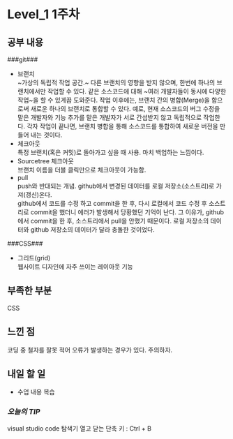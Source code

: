 # Level_1 1주차

## 공부 내용
###git###  
- 브랜치  
~가상의 독립적 작업 공간.~ 다른 브랜치의 영향을 받지 않으며, 한번에 하나의 브랜치에서만 작업할 수 있다. 같은 소스코드에 대해 ~여러 개발자들이 동시에 다양한 작업~을 할 수 있게끔 도와준다. 작업 이후에는, 브랜치 간의 병합(Merge)을 함으로써 새로운 하나의 브랜치로 통합할 수 있다. 예로, 현재 소스코드의 버그 수정을 맡은 개발자와 기능 추가를 맡은 개발자가 서로 간섭받지 않고 독립적으로 작업한다. 각자 작업이 끝나면, 브랜치 병합을 통해 소스코드를 통합하여 새로운 버전을 만들어 내는 것이다.  
- 체크아웃  
특정 브랜치(혹은 커밋)로 돌아가고 싶을 때 사용. 마치 백업하는 느낌이다.  
- Sourcetree 체크아웃  
브랜치 이름을 더블 클릭만으로 체크아웃이 가능함.  
- pull  
push와 반대되는 개념. github에서 변경된 데이터를 로컬 저장소(소스트리)로 가져(갱신)온다.    
github에서 코드를 수정 하고 commit을 한 후, 다시 로컬에서 코드 수정 후 소스트리로 commit을 했더니 에러가 발생해서 당황했던 기억이 난다. 그 이유가, github에서 commit을 한 후, 소스트리에서 pull을 안했기 때문이다. 로컬 저장소의 데이터와 github 저장소의 데이터가 달라 충돌한 것이었다.

###CSS###
- 그리드(grid)  
웹사이트 디자인에 자주 쓰이는 레이아웃 기능
## 부족한 부분
CSS  


## 느낀 점
코딩 중 철자를 잘못 적어 오류가 발생하는 경우가 있다. 주의하자.

## 내일 할 일
- 수업 내용 복습

### ***오늘의 TIP***  
visual studio code 탐색기 열고 닫는 단축 키 : Ctrl + B  